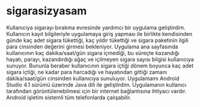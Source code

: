 # sigarasizyasam
Kullanıcıya sigarayı bırakma evresinde yardımcı bir uygulama geliştirdim. Kullanıcın kayıt
bilgileriyle uygulamaya giriş yapması ile birlikte kendisinden günde kaç adet sigara tükettiği, kaç yıldır tükettiği
ve sigara paketinin ilgili para cinsinden değerini girmesi bekleniyor. Uygulama ana sayfasında kullanıcının kaç
dakika/saat/gün sigara içmediği, bu süreçte kazandığı hayatı, parayı, kazandırdığı ağaç ve içilmeyen sigara
sayısı bilgisi kullanıcıya sunuyor. Bununla beraber kullanıcının sigara içtiği dönem boyunca kaç adet sigara
içtiği, ne kadar para harcadığı ve hayatından gittiği zamanı dakika/saat/gün cinsinden kullanıcıya sunuluyor.
Uygulamamı Android Studio 4.1 sürümü üzerinde Java dili ile geliştirdim. Uygulamanın kullanıcı tarafından
görüntülenebilmesi için bir internet bağlantısına ihtiyacı vardır. Android işletim
sistemli tüm telefonlarda çalışabilir.
